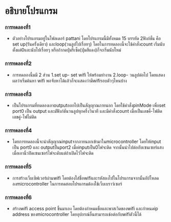 # อธิบายโปรแกรม

### การทดลองที่1

- ตัวอย่างโปรแกรมอยู่ในโฟลเดอร์ pattani โดยโปรแกรมนี้มีทั้งหมด 15 บรรทัด 2ฟังก์ชั่น คือ set up(รันครั้งเดียว) และloop(วนลูปไปเรื่อยๆ)     โดยในการทดลองนี้จะใช้คำสั่งcount เริ่มนับตั้งแต่0และนับไปเรื่อยๆ หรือถ้ากดปุ่มรีเซ็ต(ปุ่มสีแดง)ก็จะเริ่มนับใหม่
  
### การทดลองที่2

- การทดลองนี้มมี 2 ส่วน 1.set up- set wifi ให้พร้อมทำงาน   2.loop- วนลูปต่อไป โดยแสดงผลว่าเริ่มค้นหา wifi พอจับหาได้แล้วก็จะแสดงว่ามีwifiรอบตัวๆไหนบ้าง
  
### การทดลองที่3

- เป็นโปรแกรมที่ทดลองเอาoutputออกไปเป็นสัญญาณภายนอก โดยใช้คำสั่งpinMode เพื่อset port0 เป็น output และมัฟังก์ชันวนลูปทุกครึ่งวินาที และมีคำสั่งcount เมื่อเป็นเลขคี่-ไฟติด  เลขคู่-ไฟไม่ติด
  
### การทดลองที่4

- โดยการทดลองนี้จะนำสัญญาณinputจากภายนอกเข้ามาในmicrocontroller  โดยให้input เป็น port0 และ outputป็นport2 เมื่อinputเป็น0ไฟจะติด จากนั้นนำไปต่อกับเซนเซอร์แสง เมื่อเอานิ้วปิดเซนเซอร์ไฟจะดับแต่ถ้าเปิดไว้ไฟจะติด
  
### การทดลองที่5

- การสร้างเว็บเซิฟเวอร์ผ่านwifi  โดยต้องใส่ชื่อwifiและรหัสลงไปในโปรแกรมจากนั้นอัปโหลดลงmicrocontroller ในการทดสอบโปรแกรมต้องใช้เว็บเบราว์เซอร์

### การทดลองที่6

- สร้างwifi access point ขึ้นมาเอง โดยต้องกำหมดชื่อและพาสเวิดของwifi และกำหนดip address ของmicrocontroller โดยอุปกรณ์อื่นสามารถเช่อต่อกับwifiตัวนี้ได้
